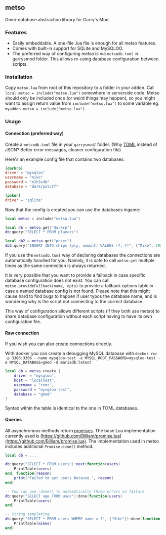 ## metso

Omni-database abstraction library for Garry's Mod.

### Features
- Easily embeddable. A one-file .lua file is enough for all metso features.
- Comes with built-in support for SQLite and MySQLOO.
- The preferred way of configuring metso is via `metsodb.toml` in garrysmod folder. This allows re-using database configuration between scripts.

### Installation
Copy `metso.lua` from root of this repository to a folder in your addon. Call `local metso = include("metso.lua")` somewhere in serverside code.
Metso should only be included once (or weird things may happen), so you might want to assign return value from `include("metso.lua")` to some variable eg. `myaddon.metso = include("metso.lua")`.

### Usage

#### Connection (preferred way)

Create a `metsodb.toml` file in your `garrysmod/` folder. (Why [TOML](https://github.com/toml-lang/toml) instead of JSON? Better error messages, cleaner configuration file)

Here's an example config file that contains two databases:

```toml
[darkrp]
driver = "mysqloo"
username = "mike"
password = "m1k3sdb"
database = "darkrpstuff"

[poker]
driver = "sqlite"
```

Now that the config is created you can use the databases ingame:
```lua
local metso = include("metso.lua")

local db = metso.get("darkrp")
db:query("SELECT * FROM players")

local db2 = metso.get("poker")
db2:query("INSERT INTO chips (ply, amount) VALUES (?, ?)", {"Mike", 1923})
```

If you use the `metsodb.toml` way of declaring databases the connections are automatically handled for you.
Namely, it is safe to call `metso.get` multiple times as the same connection is always returned.

It is very possible that you want to provide a fallback in case specific database configuration does not exist.
You can call `metso.provideFallback(name, opts)` to provide a fallback options table in case a named database config is not found.
Please note that this might cause hard to find bugs to happen if user typos the database name, and is wondering why is
the script not connecting to the correct database.

This way of configuration allows different scripts (if they both use metso) to share database configuration without
each script having to have its own configuration file.

#### Raw connection

If you wish you can also create connections directly.

With docker you can create a debugging MySQL database with `docker run -p 3306:3306 --name mysqloo-test -e MYSQL_ROOT_PASSWORD=mysqloo-test -e MYSQL_DATABASE=gmod -d mariadb:latest`

```lua
local db = metso.create {
	driver = "mysqloo",
	host = "localhost",
	username = "root",
	password = "mysqloo-test",
	database = "gmod"
}
```

Syntax within the table is identical to the one in TOML databases.

#### Queries

All asynchronous methods return [promises](https://www.promisejs.org/).
The base Lua implementation currently used is [https://github.com/Billiam/promise.lua](https://github.com/Billiam/promise.lua).
The implementation used in metso includes additional `Promise:done()` method.

```lua
local db = ...

db:query("SELECT * FROM users"):next(function(users)
	PrintTable(users)
end, function(reason)
	print("Failed to get users because ", reason)
end)

-- You can use :done() to automatically throw errors on failure
db:query("SELECT age FROM uses"):done(function(users)
	PrintTable(users)
end)

-- String templating
db:query("SELECT * FROM users WHERE name = ?", {"Mike"}):done(function(mikes)
	PrintTable(mikes)
end)
```